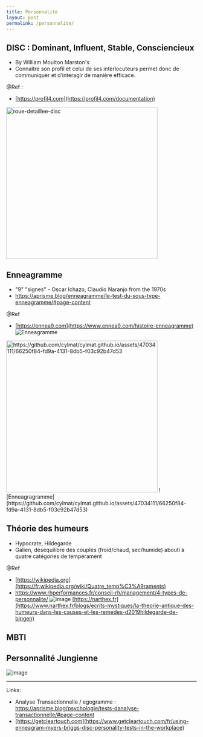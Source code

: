 ```yaml
---
title: Personnalite
layout: post
permalink: /personnalite/
---
```


DISC : Dominant, Influent, Stable, Consciencieux
---
* By William Moulton Marston's
* Connaître son profil et celui de ses interlocuteurs permet donc de communiquer et d’interagir de manière efficace.

@Ref :
- [https://profil4.com](https://profil4.com/documentation)  
<img alt="roue-detaillee-disc" src="https://profil4.com/img/roues/cartes/roue-detaillee-4x3-picto-02-adjectif_1200x900.png" width=400 height=400 />

Enneagramme
---
* "9" "signes" - Oscar Ichazo, Claudio Naranjo from the 1970s
* https://aprisme.blog/enneagramme/le-test-du-sous-type-enneagramme/#page-content
  
@Ref
- [https://ennea9.com](https://www.ennea9.com/histoire-enneagramme)  
![Enneagramme](https://static.wixstatic.com/media/d5d114_4c3ff44c8baf44e1a440dd529866dedb~mv2.png)
<img alt="https://github.com/cylmat/cylmat.github.io/assets/47034111/66250f84-fd9a-4131-8db5-f03c92b47d53" width=400 height=400 />
![Enneagragramme](https://github.com/cylmat/cylmat.github.io/assets/47034111/66250f84-fd9a-4131-8db5-f03c92b47d53)  


Théorie des humeurs
---
- Hypocrate, Hildegarde
- Galien, déséquilibre des couples (froid/chaud, sec/humide) abouti à quatre catégories de tempérament
  
@Ref
- [https://wikipedia.org](https://fr.wikipedia.org/wiki/Quatre_temp%C3%A9raments)
- https://www.rhperformances.fr/conseil-rh/management/4-types-de-personnalite/
![image](https://github.com/cylmat/cylmat.github.io/assets/47034111/f60c279f-871f-45df-a7a8-74e74fce948a)
[https://narthex.fr](https://www.narthex.fr/blogs/ecrits-mystiques/la-theorie-antique-des-humeurs-dans-les-causes-et-les-remedes-d2019hildegarde-de-bingen)

MBTI
---

Personnalité Jungienne
---

![image](https://github.com/cylmat/cylmat.github.io/assets/47034111/a5283d9b-9a7f-48cb-aa86-88a3a55fb255)

---
Links:
- Analyse Transactionnelle / egogramme : https://aprisme.blog/psychologie/tests-danalyse-transactionnelle/#page-content
- [https://getcleartouch.com](https://www.getcleartouch.com/fr/using-enneagram-myers-briggs-disc-personality-tests-in-the-workplace)
